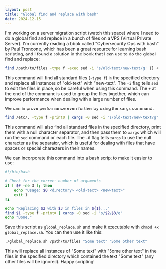 ```yaml
---
layout: post
title: "Global find and replace with bash"
date: 2024-12-15
---
```


I'm working on a server migration script (watch this space) where I need to do a global find and replace in a bunch of files on a VPS (Virtual Private Server). I'm currently reading a bbok called "Cybersecurity Ops with bash" by Paul Troncone, which has been a great resource for learning bash scripting, and I found a solution in the book that I can use to do the global find and replace:

```bash
find /path/to/files -type f -exec sed -i 's/old-text/new-text/g' {} +
```

This command will find all standard files (`-type f`) in the specified directory and replace all instances of "old-text" with "new-text". The `-i` flag tells `sed` to edit the files in place, so be careful when using this command. The `+` at the end of the command is used to group the files together, which can improve performance when dealing with a large number of files.

We can improve performance even further by using the `xargs` command:

```bash
find /etc/. -type f -print0 | xargs -0 sed -i "s/old-text/new-text/g"
```

This command will also find all standard files in the specified directory, print them with a null character separator, and then pass them to `xargs` which will run the `sed` command on each file. The `-0` flag tells `xargs` to use the null character as the separator, which is useful for dealing with files that have spaces or special characters in their names.

We can incorporate this command into a bash script to make it easier to use:

```bash
#!/bin/bash

# Check for the correct number of arguments
if [ $# -ne 3 ]; then
    echo "Usage: $0 <directory> <old-text> <new-text>"
    exit 1
fi

echo "Replacing $2 with $3 in files in ${1}..."
find $1 -type f -print0 | xargs -0 sed -i "s/$2/$3/g"
echo "Done."
```

Save this script as `global_replace.sh` and make it executable with `chmod +x global_replace.sh`. You can then use it like this:

```bash
./global_replace.sh /path/to/files "Some text" "Some other text"
```

This will replace all instances of "Some text" with "Some other text" in the files in the specified directory which contained the text "Some text" (any other files will be ignored). Happy scripting!
